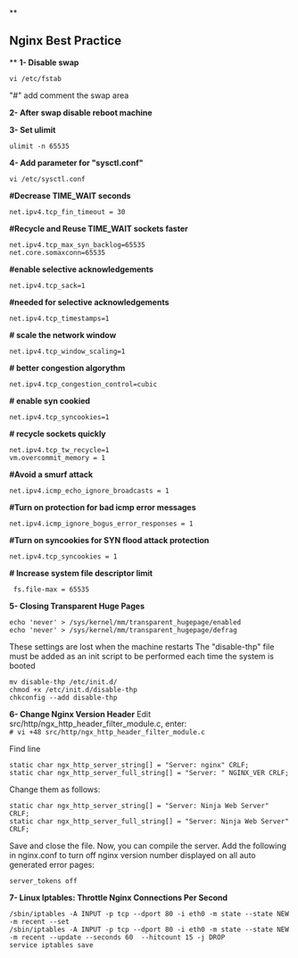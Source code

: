 
**

## Nginx Best Practice

** 
**1- Disable swap**

    vi /etc/fstab 

"#" add comment the swap area

**2- After swap disable reboot machine**

**3- Set ulimit**

    ulimit -n 65535

**4- Add parameter for "sysctl.conf"**

    vi /etc/sysctl.conf

**#Decrease TIME_WAIT seconds**

    net.ipv4.tcp_fin_timeout = 30

**#Recycle and Reuse TIME_WAIT sockets faster**

    net.ipv4.tcp_max_syn_backlog=65535
    net.core.somaxconn=65535

**#enable selective acknowledgements**

    net.ipv4.tcp_sack=1

**#needed for selective acknowledgements**

    net.ipv4.tcp_timestamps=1

**# scale the network window**         		  

    net.ipv4.tcp_window_scaling=1 

**# better congestion algorythm**

    net.ipv4.tcp_congestion_control=cubic

**# enable syn cookied**

    net.ipv4.tcp_syncookies=1

**# recycle sockets quickly**

    net.ipv4.tcp_tw_recycle=1
    vm.overcommit_memory = 1

**#Avoid a smurf attack**

    net.ipv4.icmp_echo_ignore_broadcasts = 1 

**#Turn on protection for bad icmp error messages**

    net.ipv4.icmp_ignore_bogus_error_responses = 1

**#Turn on syncookies for SYN flood attack protection**

    net.ipv4.tcp_syncookies = 1

**# Increase system file descriptor limit**
   

     fs.file-max = 65535

**5- Closing Transparent Huge Pages**

    echo 'never' > /sys/kernel/mm/transparent_hugepage/enabled
    echo 'never' > /sys/kernel/mm/transparent_hugepage/defrag

These settings are lost when the machine restarts
The "disable-thp" file must be added as an init script to be performed each time the system is booted

    mv disable-thp /etc/init.d/
    chmod +x /etc/init.d/disable-thp
    chkconfig --add disable-thp

**6- Change Nginx Version Header**
Edit src/http/ngx_http_header_filter_module.c, enter:  
`# vi +48 src/http/ngx_http_header_filter_module.c`

Find line

    static char ngx_http_server_string[] = "Server: nginx" CRLF;
    static char ngx_http_server_full_string[] = "Server: " NGINX_VER CRLF;

Change them as follows:

    static char ngx_http_server_string[] = "Server: Ninja Web Server" CRLF;
    static char ngx_http_server_full_string[] = "Server: Ninja Web Server" CRLF;

Save and close the file. Now, you can compile the server. Add the following in nginx.conf to turn off nginx version number displayed on all auto generated error pages:

    server_tokens off

**7- Linux Iptables: Throttle Nginx Connections Per Second**

    /sbin/iptables -A INPUT -p tcp --dport 80 -i eth0 -m state --state NEW -m recent --set
    /sbin/iptables -A INPUT -p tcp --dport 80 -i eth0 -m state --state NEW -m recent --update --seconds 60  --hitcount 15 -j DROP
    service iptables save
